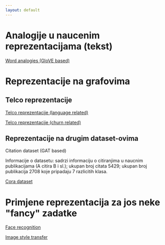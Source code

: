 ```yaml
---
layout: default
---
```


# <a name="Tekst"></a> Analogije u naucenim reprezentacijama (tekst)

[Word analogies (GloVE based)](https://lamyiowce.github.io/word2viz/)

# Reprezentacije na grafovima

## Telco reprezentacije

<a name="TelcoLang"></a> [Telco reprezentacije (language related)](https://sandramne.github.io/TelcoReps/)

<a name="TelcoChurn"></a> [Telco reprezentacije (churn related)](https://github.com/SandraMNE/ODN/blob/master/churn-tsne-SG32-nw10-wl10.png)

## Reprezentacije na drugim dataset-ovima

<a name="Cora"></a> Citation dataset (GAT based)

Informacije o datasetu: sadrzi informaciju o citiranjima u naucnim publikacijama (A citira B i sl.); ukupan broj citata 5429; ukupan broj publikacija 2708  koje pripadaju 7 razlicitih klasa. 

[Cora dataset](https://github.com/SandraMNE/ODN/blob/master/Cora-dataset-GAT.jpeg)

# Primjene reprezentacija za jos neke "fancy" zadatke

<a name="FR"></a> [Face recognition](https://deepai.org/machine-learning-model/facial-recognition)

<a name="IST"></a> [Image style transfer](https://deepai.org/machine-learning-model/fast-style-transfer)

<!--

There should be whitespace between paragraphs.

There should be whitespace between paragraphs. We recommend including a README, or a file with information about your project.

# Header 1

This is a normal paragraph following a header. GitHub is a code hosting platform for version control and collaboration. It lets you and others work together on projects from anywhere.

## Header 2

> This is a blockquote following a header.
>
> When something is important enough, you do it even if the odds are not in your favor.

### Header 3

```js
// Javascript code with syntax highlighting.
var fun = function lang(l) {
  dateformat.i18n = require('./lang/' + l)
  return true;
}
```

```ruby
# Ruby code with syntax highlighting
GitHubPages::Dependencies.gems.each do |gem, version|
  s.add_dependency(gem, "= #{version}")
end
```

#### Header 4

*   This is an unordered list following a header.
*   This is an unordered list following a header.
*   This is an unordered list following a header.

##### Header 5

1.  This is an ordered list following a header.
2.  This is an ordered list following a header.
3.  This is an ordered list following a header.

###### Header 6

| head1        | head two          | three |
|:-------------|:------------------|:------|
| ok           | good swedish fish | nice  |
| out of stock | good and plenty   | nice  |
| ok           | good `oreos`      | hmm   |
| ok           | good `zoute` drop | yumm  |

### There's a horizontal rule below this.

* * *

### Here is an unordered list:

*   Item foo
*   Item bar
*   Item baz
*   Item zip

### And an ordered list:

1.  Item one
1.  Item two
1.  Item three
1.  Item four

### And a nested list:

- level 1 item
  - level 2 item
  - level 2 item
    - level 3 item
    - level 3 item
- level 1 item
  - level 2 item
  - level 2 item
  - level 2 item
- level 1 item
  - level 2 item
  - level 2 item
- level 1 item

### Small image

![Octocat](https://github.githubassets.com/images/icons/emoji/octocat.png)

### Large image

![Branching](https://guides.github.com/activities/hello-world/branching.png)


### Definition lists can be used with HTML syntax.

<dl>
<dt>Name</dt>
<dd>Godzilla</dd>
<dt>Born</dt>
<dd>1952</dd>
<dt>Birthplace</dt>
<dd>Japan</dd>
<dt>Color</dt>
<dd>Green</dd>
</dl>

```
Long, single-line code blocks should not wrap. They should horizontally scroll if they are too long. This line should be long enough to demonstrate this.
```

```
The final element.
```
--->
